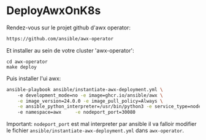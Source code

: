 # DeployAwxOnK8s

Rendez-vous sur le projet github d'awx operator:

```bash
https://github.com/ansible/awx-operator
```

Et installer au sein de votre cluster 'awx-operator':

```
cd awx-operator
make deploy
```

Puis installer l'ui awx:

```bash
ansible-playbook ansible/instantiate-awx-deployment.yml \ 
    -e development_mode=no -e image=ghcr.io/ansible/awx \
    -e image_version=24.0.0 -e image_pull_policy=Always \
    -e ansible_python_interpreter=/usr/bin/python3 -e service_type=nodeport \ 
    -e namespace=awx     -e nodeport_port=30080
```

Important: `nodeport_port` est mal interpreter par ansible il va falloir modifier le fichier `ansible/instantiate-awx-deployment.yml` dans `awx-operator`.

